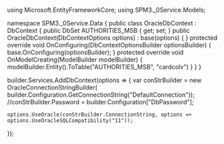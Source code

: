 using Microsoft.EntityFrameworkCore;
using SPM3._0Service.Models;

namespace SPM3._0Service.Data
{
    public class OracleDbContext : DbContext
    {
        public DbSet<Authority> AUTHORITIES_MSB { get; set; }
        public OracleDbContext(DbContextOptions<OracleDbContext> options) : base(options) { }
        protected override void OnConfiguring(DbContextOptionsBuilder optionsBuilder)
        {
            base.OnConfiguring(optionsBuilder);
        }
        protected override void OnModelCreating(ModelBuilder modelBuilder)
        {
            modelBuilder.Entity<Authority>().ToTable("AUTHORITIES_MSB", "cardcolv")
        }
    }
}

builder.Services.AddDbContext<OracleDbContext>(options =>
{
    var conStrBuilder = new OracleConnectionStringBuilder(
          builder.Configuration.GetConnectionString("DefaultConnection"));
    //conStrBuilder.Password = builder.Configuration["DbPassword"];

    options.UseOracle(conStrBuilder.ConnectionString, options => options.UseOracleSQLCompatibility("11"));
});
